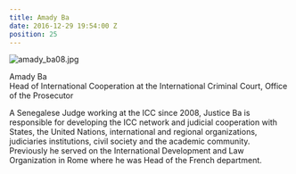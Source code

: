 ```yaml
---
title: Amady Ba
date: 2016-12-29 19:54:00 Z
position: 25
---
```


![amady_ba08.jpg](/uploads/amady_ba08.jpg)

Amady Ba <br> Head of International Cooperation at the International Criminal Court, Office of the Prosecutor


A Senegalese Judge working at the ICC since 2008, Justice Ba is responsible for developing the ICC network and judicial cooperation with States, the United Nations, international and regional organizations, judiciaries institutions, civil society and the academic community. Previously he served on the International Development and Law Organization in Rome where he was Head of the French department.